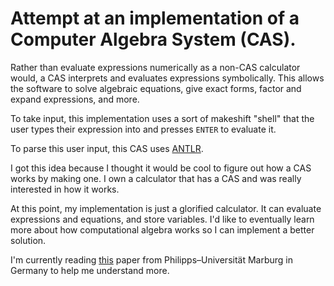 # Attempt at an implementation of a Computer Algebra System (CAS).

Rather than evaluate expressions numerically as a non-CAS calculator would, a CAS 
interprets and evaluates expressions symbolically. This allows the software to 
solve algebraic equations, give exact forms, factor and expand expressions, and more.

To take input, this implementation uses a sort of makeshift "shell" that the user
types their expression into and presses `ENTER` to evaluate it.

To parse this user input, this CAS uses [ANTLR](http://www.antlr.org/).

I got this idea because I thought it would be cool to figure out how a CAS works
by making one. I own a calculator that has a CAS and was really interested in
how it works.

At this point, my implementation is just a glorified calculator. It can evaluate
expressions and equations, and store variables. I'd like to eventually learn
more about how computational algebra works so I can implement a better solution.

I'm currently reading [this](http://www.mathematik.uni-marburg.de/~eden/paper/AISC08LobachevLoogen.pdf)
paper from Philipps–Universität Marburg in Germany to help me understand more.
